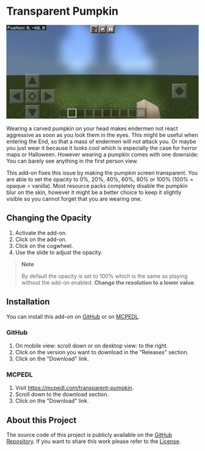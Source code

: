# Transparent Pumpkin

![Banner](transparent-pumpkin-banner.jpg)

Wearing a carved pumpkin on your head makes endermen not react aggressive as soon as you look them in the eyes. This might
be useful when entering the End, so that a mass of endermen will not attack you. Or maybe you just wear it because it looks
cool which is especially the case for horror maps or Halloween. However wearing a pumpkin comes with one downside: You can
barely see anything in the first person view.

This add-on fixes this issue by making the pumpkin screen transparent. You
are able to set the opacity to 0%, 20%, 40%, 60%, 80% or 100% (100% = opaque = vanilla). Most resource packs completely
disable the pumpkin blur on the skin, however it might be a better choice to keep it slightly visible so you cannot forget
that you are wearing one.


## Changing the Opacity

1. Activate the add-on.
2. Click on the add-on.
3. Click on the cogwheel.
4. Use the slide to adjust the opacity.

> **Note**
> 
> By default the opacity is set to 100% which is the same as playing without the add-on enabled. **Change the resolution
> to a lower value**.


## Installation

You can install this add-on on [GitHub](https://github.com/phoenixr-codes/transparent-pumpkin/) or on
[MCPEDL](https://mcpedl.com/transparent-pumpkin).

### GitHub

1. On mobile view: scroll down or on desktop view: to the right.
2. Click on the version you want to download in the "Releases" section.
3. Click on the "Download" link.

### MCPEDL

1. Visit https://mcpedl.com/transparent-pumpkin.
2. Scroll down to the download section.
3. Click on the "Download" link.


## About this Project

The source code of this project is publicly available on the
[GitHub Repository](https://github.com/phoenixr-codes/transparent-pumpkin/).
If you want to share this work please refer to the
[License](https://github.com/phoenixr-codes/transparent-pumpkin/blob/main/LICENSE).

